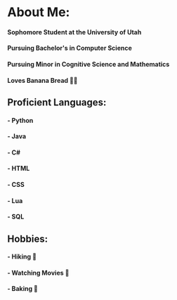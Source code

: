 # About Me:
#### Sophomore Student at the University of Utah </h4>
#### Pursuing Bachelor's in Computer Science </h4>
#### Pursuing Minor in Cognitive Science and Mathematics </h4>
#### Loves Banana Bread 🍌🍞

## Proficient Languages:
#### - Python
#### - Java
#### - C#
#### - HTML
#### - CSS
#### - Lua
#### - SQL

## Hobbies:
#### - Hiking 🥾
#### - Watching Movies 🎥
#### - Baking 🍪
